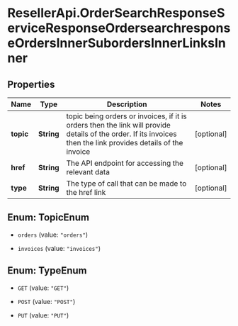 # ResellerApi.OrderSearchResponseServiceResponseOrdersearchresponseOrdersInnerSubordersInnerLinksInner

## Properties

Name | Type | Description | Notes
------------ | ------------- | ------------- | -------------
**topic** | **String** | topic being orders or invoices, if it is orders then the link will provide details of the order. If its invoices then the link provides details of the invoice | [optional] 
**href** | **String** | The API endpoint for accessing the relevant data | [optional] 
**type** | **String** | The type of call that can be made to the href link | [optional] 



## Enum: TopicEnum


* `orders` (value: `"orders"`)

* `invoices` (value: `"invoices"`)





## Enum: TypeEnum


* `GET` (value: `"GET"`)

* `POST` (value: `"POST"`)

* `PUT` (value: `"PUT"`)




